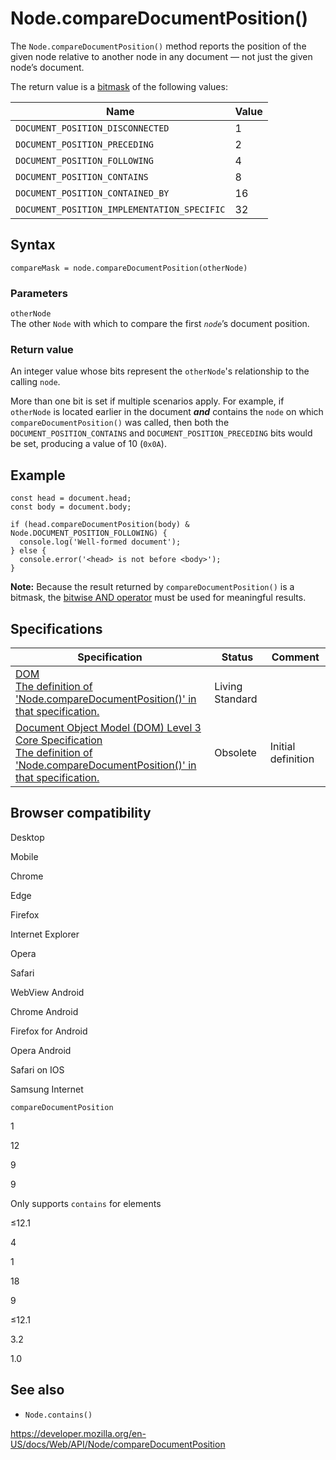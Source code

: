 Node.compareDocumentPosition()
==============================

The `Node.compareDocumentPosition()` method reports the position of the given node relative to another node in any document — not just the given node’s document.

The return value is a [bitmask](https://en.wikipedia.org/wiki/Mask_(computing)) of the following values:

<table><thead><tr class="header"><th>Name</th><th>Value</th></tr></thead><tbody><tr class="odd"><td><code>DOCUMENT_POSITION_DISCONNECTED</code></td><td>1</td></tr><tr class="even"><td><code>DOCUMENT_POSITION_PRECEDING</code></td><td>2</td></tr><tr class="odd"><td><code>DOCUMENT_POSITION_FOLLOWING</code></td><td>4</td></tr><tr class="even"><td><code>DOCUMENT_POSITION_CONTAINS</code></td><td>8</td></tr><tr class="odd"><td><code>DOCUMENT_POSITION_CONTAINED_BY</code></td><td>16</td></tr><tr class="even"><td><code>DOCUMENT_POSITION_IMPLEMENTATION_SPECIFIC</code></td><td>32</td></tr></tbody></table>

Syntax
------

    compareMask = node.compareDocumentPosition(otherNode)

### Parameters

`otherNode`  
The other `Node` with which to compare the first *`node`*’s document position.

### Return value

An integer value whose bits represent the `otherNode`'s relationship to the calling `node`.

More than one bit is set if multiple scenarios apply. For example, if `otherNode` is located earlier in the document ***and*** contains the `node` on which `compareDocumentPosition()` was called, then both the `DOCUMENT_POSITION_CONTAINS` and `DOCUMENT_POSITION_PRECEDING` bits would be set, producing a value of 10 (`0x0A`).

Example
-------

    const head = document.head;
    const body = document.body;

    if (head.compareDocumentPosition(body) & Node.DOCUMENT_POSITION_FOLLOWING) {
      console.log('Well-formed document');
    } else {
      console.error('<head> is not before <body>');
    }

**Note:** Because the result returned by `compareDocumentPosition()` is a bitmask, the [bitwise AND operator](https://developer.mozilla.org/en-US/docs/Web/JavaScript/Reference/Operators) must be used for meaningful results.

Specifications
--------------

<table><thead><tr class="header"><th>Specification</th><th>Status</th><th>Comment</th></tr></thead><tbody><tr class="odd"><td><a href="https://dom.spec.whatwg.org/#dom-node-comparedocumentposition">DOM<br />
<span class="small">The definition of 'Node.compareDocumentPosition()' in that specification.</span></a></td><td><span class="spec-living">Living Standard</span></td><td></td></tr><tr class="even"><td><a href="https://www.w3.org/TR/DOM-Level-3-Core/core.html#Node3-compareDocumentPosition">Document Object Model (DOM) Level 3 Core Specification<br />
<span class="small">The definition of 'Node.compareDocumentPosition()' in that specification.</span></a></td><td><span class="spec-obsolete">Obsolete</span></td><td>Initial definition</td></tr></tbody></table>

Browser compatibility
---------------------

Desktop

Mobile

Chrome

Edge

Firefox

Internet Explorer

Opera

Safari

WebView Android

Chrome Android

Firefox for Android

Opera Android

Safari on IOS

Samsung Internet

`compareDocumentPosition`

1

12

9

9

Only supports `contains` for elements

≤12.1

4

1

18

9

≤12.1

3.2

1.0

See also
--------

-   `Node.contains()`

<a href="https://developer.mozilla.org/en-US/docs/Web/API/Node/compareDocumentPosition" class="_attribution-link">https://developer.mozilla.org/en-US/docs/Web/API/Node/compareDocumentPosition</a>
